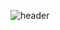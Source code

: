![header](https://REINAKO.vercel.app/api?type=wave&color=auto&height=300&section=header&text=capsule%20render&fontSize=90)

